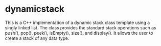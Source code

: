 # dynamicstack



This is a C++ implementation of a dynamic stack class template using a singly linked list. The class provides the standard stack operations such as push(), pop(), peek(), isEmpty(), size(), and display(). It allows the user to create a stack of any data type.
